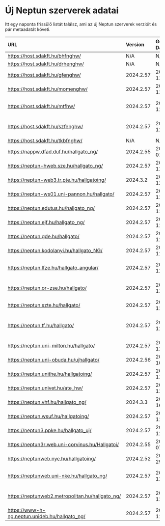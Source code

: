 # Új Neptun szerverek adatai

Itt egy naponta frissülő listát találsz, ami az új Neptun szerverek verzióit és pár metaadatát követi.

| URL                                             | Version   | Generation Date     | Organization Name                             | Captcha Required |
|:----------------------------------------------|:--------|:------------------|:--------------------------------------------|:---------------|
| https://host.sdakft.hu/bhfnghw/                 | N/A       | N/A                 | N/A                                           | N/A              |
| https://host.sdakft.hu/drhenghw/                | N/A       | N/A                 | N/A                                           | N/A              |
| https://host.sdakft.hu/gfenghw/                 | 2024.2.57 | 2024-12-11T15:23:02 | Gál Ferenc Egyetem                            | 3                |
| https://host.sdakft.hu/momenghw/                | 2024.2.57 | 2024-12-11T15:23:02 | Moholy-Nagy Művészeti Egyetem                 | 3                |
| https://host.sdakft.hu/mtfhw/                   | 2024.2.57 | 2024-12-11T15:23:02 | Magyar Táncművészeti Egyetem                  | 3                |
| https://host.sdakft.hu/szfenghw/                | 2024.2.57 | 2024-12-11T15:23:02 | Színház- és Filmművészeti Egyetem             | 3                |
| https://host.sdakft.hu/tkbfnghw/                | N/A       | N/A                 | N/A                                           | N/A              |
| https://nappw.dfad.duf.hu/hallgato_ng/          | 2024.2.55 | 2024-12-07T13:52:30 | Dunaújvárosi Egyetem                          | 3                |
| https://neptun-hweb.sze.hu/hallgato_ng/         | 2024.2.57 | 2024-12-11T15:23:02 | Széchenyi István Egyetem                      | 3                |
| https://neptun-web3.tr.pte.hu/hallgatoing/      | 2024.3.2  | 2024-12-12T11:12:02 | Pécsi Tudományegyetem                         | 3                |
| https://neptun-ws01.uni-pannon.hu/hallgato/     | 2024.2.57 | 2024-12-11T15:23:02 | Pannon Egyetem                                | 3                |
| https://neptun.edutus.hu/hallgato_ng/           | 2024.2.57 | 2024-12-11T15:23:02 | Edutus Egyetem                                | 3                |
| https://neptun.ejf.hu/hallgato_ng/              | 2024.2.57 | 2024-12-11T15:23:02 | Eötvös József Főiskola                        | 3                |
| https://neptun.gde.hu/hallgato/                 | 2024.2.57 | 2024-12-11T15:23:02 | Gábor Dénes Egyetem                           | 3                |
| https://neptun.kodolanyi.hu/hallgato_NG/        | 2024.2.57 | 2024-12-11T15:23:02 | Kodolányi János Egyetem                       | 1                |
| https://neptun.lfze.hu/hallgato_angular/        | 2024.2.57 | 2024-12-11T15:23:02 | Liszt Ferenc Zeneművészeti Egyetem            | 3                |
| https://neptun.or-zse.hu/hallgato/              | 2024.2.57 | 2024-12-11T15:23:02 | Országos Rabbiképző - Zsidó Egyetem           | 3                |
| https://neptun.szte.hu/hallgato/                | 2024.2.57 | 2024-12-11T15:23:02 | Szegedi Tudományegyetem                       | 3                |
| https://neptun.tf.hu/hallgato/                  | 2024.2.57 | 2024-12-11T15:23:02 | Magyar Testnevelési és Sporttudományi Egyetem | 3                |
| https://neptun.uni-milton.hu/hallgato/          | 2024.2.57 | 2024-12-11T15:23:02 | Milton Friedman Egyetem                       | 3                |
| https://neptun.uni-obuda.hu/ujhallgato/         | 2024.2.56 | 2024-12-10T17:24:16 | Óbudai Egyetem                                | 3                |
| https://neptun.unithe.hu/hallgatoing/           | 2024.2.57 | 2024-12-11T15:23:02 | Tokaj-Hegyalja Egyetem                        | 1                |
| https://neptun.univet.hu/ate_hw/                | 2024.2.57 | 2024-12-11T15:23:02 | Állatorvostudományi Egyetem                   | 3                |
| https://neptun.vhf.hu/hallgato_ng/              | 2024.3.3  | 2024-12-16T14:51:46 | Veszprémi Érseki Főiskola                     | 3                |
| https://neptun.wsuf.hu/hallgatoing/             | 2024.2.57 | 2024-12-11T15:23:02 | Wekerle Sándor Üzleti Főiskola                | 3                |
| https://neptun3.ppke.hu/hallgato_uj/            | 2024.2.57 | 2024-12-11T15:23:02 | Pázmány Péter Katolikus Egyetem               | 3                |
| https://neptun3r.web.uni-corvinus.hu/Hallgatoi/ | 2024.2.55 | 2024-12-07T13:52:30 | Budapesti Corvinus Egyetem                    | 3                |
| https://neptunweb.nye.hu/hallgatoing/           | 2024.2.52 | 2024-11-29T08:56:55 | Nyíregyházi Egyetem                           | 3                |
| https://neptunweb.uni-nke.hu/hallgato_ng/       | 2024.2.57 | 2024-12-11T15:23:02 | Nemzeti Közszolgálati Egyetem                 | 3                |
| https://neptunweb2.metropolitan.hu/hallgato_ng/ | 2024.2.57 | 2024-12-11T15:23:02 | Budapesti Metropolitan Egyetem                | 3                |
| https://www-h-ng.neptun.unideb.hu/hallgato_ng/  | 2024.2.57 | 2024-12-11T15:23:02 | Debreceni Egyetem                             | 3                |